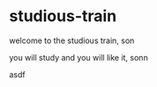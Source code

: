 # studious-train

welcome to the studious train, son

you will study and you will like it, sonn

asdf
